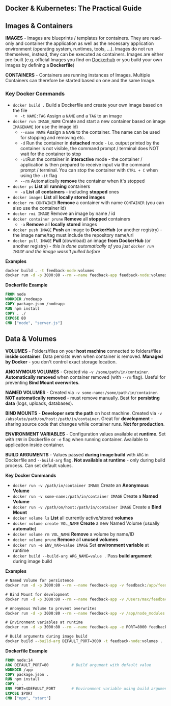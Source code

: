 ## Docker & Kubernetes: The Practical Guide

## Images & Containers

**IMAGES** - Images are blueprints / templates for containers. They are read-only and container the application as well as the necessary application environment (operating system, runtimes, tools, ...). Images do not run themselves, instead, they can be executed as containers. Images are either pre-built (e.g. official Images you find on [Dockerhub](https://hub.docker.com/) or you build your own images by defining a **Dockerfile**)

**CONTAINERS** - Containers are running instances of Images. Multiple Containers can therefore be started based on one and the same Image.

### Key Docker Commands ###

- `docker build .` Build a Dockerfile and create your own image based on the file
  - `-t NAME:TAG` Assign a `NAME` and a `TAG` to an image
- `docker run IMAGE_NAME` Create and start a new container based on image `IMAGENAME` (or use the image id)
  - `--name NAME` Assign a `NAME` to the container. The name can be used for stopping and removing etc.
  - `-d` Run the container in **detached** mode - i.e. output printed by the container is not visible, the command prompt / terminal does NOT wait for the container to stop 
  - `-it`Run the container in **interactive** mode - the container  / application is then prepared to receive input via the command prompt / terminal. You can stop the container with `CTRL + C` when using the `-it` flag
  - `--rm` Automatically **remove** the container when it's stopped
- `docker ps` **List** all **running** containers 
  - `-a` **List** all **containers** - including **stopped** ones
- `docker images` **List** all **locally stored images**
- `docker rm CONTAINER` **Remove** a container with name `CONTAINER` (you can also use the container id)
- `docker rmi IMAGE` Remove an image by name / id
- `docker container prune` **Remove** all **stopped** containers
  - `-a` **Remove** all **locally** **stored** images
- `docker push IMAGE` **Push** an image to **DockerHub** (or another registry) - the image name/tag must include the repository name/url
- `docker pull IMAGE` **Pull** (download) an image **from DockerHub** (or another registry) - *this is done automatically of you just `docker run IMAGE` and the image wasn't pulled before*

 **Examples**

```cmd
docker build . -t feedback-node:volumes
docker rum -d -p 3000:80 --rm --name feedback-app feedback-node:volumes
```

**Dockerfile Example**

```dockerfile
FROM node
WORKDIR /nodeapp
COPY package.json /nodeapp
RUN npm install
COPY . ./
EXPOSE 80
CMD ["node", "server.js"]
```

## Data & Volumes ##

**VOLUMES** - Folders/files on your **host machine** connected to folders/files **inside container**. Data persists even when container is removed. **Managed by Docker** - you don't control exact storage location.

**ANONYMOUS VOLUMES** - Created via `-v /some/path/in/container`. **Automatically removed** when container removed (with `--rm` flag). Useful for preventing **Bind Mount overwrites**.

**NAMED VOLUMES** - Created via `-v some-name:/some/path/in/container`. **NOT automatically removed** - must remove manually. Best for **persisting data** (logs, uploads, databases).

**BIND MOUNTS** - **Developer sets the path** on host machine. Created via `-v /absolute/path/on/host:/path/in/container`. Great for **development** - sharing source code that changes while container runs. **Not for production**.

**ENVIRONMENT VARIABLES** - Configuration values available at **runtime**. Set with `ENV` in Dockerfile or `-e` flag when running container. Available to application inside container.

**BUILD ARGUMENTS** - Values passed **during image build** with `ARG` in Dockerfile and `--build-arg` flag. **Not available at runtime** - only during build process. Can set default values.

**Key Docker Commands**

- `docker run -v /path/in/container IMAGE` Create an **Anonymous Volume**
- `docker run -v some-name:/path/in/container IMAGE` Create a **Named Volume**
- `docker run -v /path/on/host:/path/in/container IMAGE` Create a **Bind Mount**
- `docker volume ls` **List** all currently active/stored **volumes**
- `docker volume create VOL_NAME` **Create** a new Named Volume (usually **automatic**)
- `docker volume rm VOL_NAME` **Remove** a volume by name/ID
- `docker volume prune` **Remove** all **unused volumes**
- `docker run -e ENV_VAR=value IMAGE` Set **environment variable** at runtime
- `docker build --build-arg ARG_NAME=value .` Pass **build argument** during image build

**Examples**

```cmd
# Named Volume for persistence
docker run -d -p 3000:80 --rm --name feedback-app -v feedback:/app/feedback feedback-node:volumes

# Bind Mount for development
docker run -d -p 3000:80 --rm --name feedback-app -v /Users/max/feedback-node:/app feedback-node:volumes

# Anonymous Volume to prevent overwrites
docker run -d -p 3000:80 --rm --name feedback-app -v /app/node_modules -v /Users/max/feedback-node:/app feedback-node:volumes

# Environment variables at runtime
docker run -d -p 3000:80 --rm --name feedback-app -e PORT=8000 feedback-node:volumes

# Build arguments during image build
docker build --build-arg DEFAULT_PORT=3000 -t feedback-node:volumes .
```

**Dockerfile Example** 

```dockerfile
FROM node:14
ARG DEFAULT_PORT=80          # Build argument with default value
WORKDIR /app
COPY package.json .
RUN npm install
COPY . .
ENV PORT=$DEFAULT_PORT       # Environment variable using build argument
EXPOSE $PORT
CMD ["npm", "start"]
```


